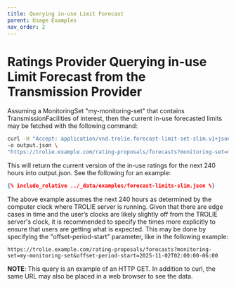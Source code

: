 ```yaml
---
title: Querying in-use Limit Forecast
parent: Usage Examples
nav_order: 2
---
```


# Ratings Provider Querying in-use Limit Forecast from the Transmission Provider

Assuming a MonitoringSet "my-monitoring-set" that contains TransmissionFacilities of interest, then the current in-use forecasted limits may be fetched with the following command:

```bash
curl -H "Accept: application/vnd.trolie.forecast-limit-set-slim.v1+json" \
-o output.json \
"https://trolie.example.com/rating-proposals/forecasts?monitoring-set=my-monitoring-set"
```

This will return the current version of the in-use ratings for the next 240 hours into output.json.  See the following for an example:

```json
{% include_relative ../_data/examples/forecast-limits-slim.json %}
```

The above example assumes the next 240 hours as determined by the computer clock where TROLIE server is running.  Given that there are edge cases in time and the user’s clocks are likely slightly off from the TROLIE server's clock, it is recommended to specify the times more explicitly to ensure that users are getting what is expected.  This may be done by specifying the "offset-period-start" parameter, like in the following example:

```
https://trolie.example.com/rating-proposals/forecasts?monitoring-set=my-monitoring-set&offset-period-start=2025-11-02T02:00:00-06:00
```

**NOTE**: This query is an example of an HTTP GET.  In addition to curl, the same URL may also be placed in a web browser to see the data.  
